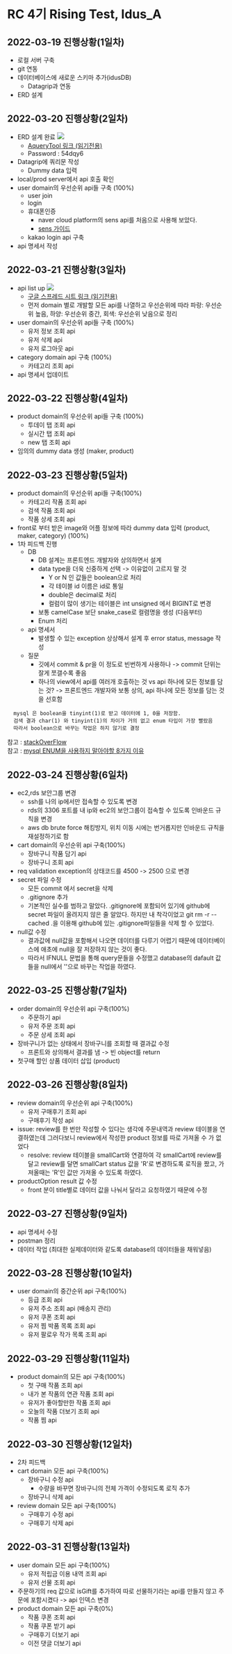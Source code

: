 # RC 4기 Rising Test, Idus_A 
  
## 2022-03-19 진행상황(1일차)
* 로컬 서버 구축
* git 연동
* 데이터베이스에 새로운 스키마 추가(idusDB)
  * Datagrip과 연동
* ERD 설계

## 2022-03-20 진행상황(2일차)
* ERD 설계 완료
  ![](https://user-images.githubusercontent.com/77392219/159211206-0745dabf-7e12-45d9-ad7d-640721967318.png)
  * [AqueryTool 링크 (읽기전용)](https://aquerytool.com/aquerymain/index/?rurl=61c36d0c-50c8-4842-a357-d41aff6251e7&)
  * Password : 54dqy6
* Datagrip에 쿼리문 작성
  * Dummy data 입력
* local/prod server에서 api 호출 확인
* user domain의 우선순위 api들 구축 (100%)
  * user join 
  * login
  * 휴대폰인증
    * naver cloud platform의 sens api를 처음으로 사용해 보았다.
    * [sens 가이드](https://api.ncloud-docs.com/docs/ai-application-service-sens-smsv2#%EB%A9%94%EC%8B%9C%EC%A7%80%EB%B0%9C%EC%86%A1)
  * kakao login api 구축
* api 명세서 작성

## 2022-03-21 진행상황(3일차)
* api list up
  ![](https://user-images.githubusercontent.com/77392219/159756088-0bd30417-84f9-4f9b-a9e1-f916017b066e.png)
  * [구글 스프레드 시트 링크 (읽기전용)](https://docs.google.com/spreadsheets/d/1AMx5SBhu-A5ioxLCpQpxCRIaPJfoBZN-5JOt1nCq71w/edit?usp=sharing)
  * 먼저 domain 별로 개발할 모든 api를 나열하고 우선순위에 따라 파랑: 우선순위 높음, 하양: 우선순위 중간, 회색: 우선순위 낮음으로 정리
* user domain의 우선순위 api들 구축 (100%)
  * 유저 정보 조회 api
  * 유저 삭제 api
  * 유저 로그아웃 api
* category domain api 구축 (100%)
  * 카테고리 조회 api
* api 명세서 업데이트

## 2022-03-22 진행상황(4일차)
* product domain의 우선순위 api들 구축 (100%)
  * 투데이 탭 조회 api
  * 실시간 탭 조회 api
  * new 탭 조회 api
* 임의의 dummy data 생성 (maker, product)

## 2022-03-23 진행상황(5일차)
* product domain의 우선순위 api들 구축(100%)
  * 카테고리 작품 조회 api
  * 검색 작품 조회 api
  * 작품 상세 조회 api
* front로 부터 받은 image와 어플 정보에 따라 dummy data 입력 (product, maker, category) (100%)
* 1차 피드백 진행
  * DB
    * DB 설계는 프론트엔드 개발자와 상의하면서 설계 
    * data type을 더욱 신중하게 선택 -> 이유없이 고르지 말 것
      * Y or N 인 값들은 boolean으로 처리
      * 각 테이블 id 이름은 id로 통일
      * double은 decimal로 처리 
      * 컬럼이 많이 생기는 테이블은 int unsigned 에서 BIGINT로 변경
    * 보통 camelCase 보단 snake_case로 컬렴명을 생성 (다음부터)
    * Enum 처리
  * api 명세서
    * 발생할 수 있는 exception 상상해서 설계 후 error status, message 작성
  * 질문
    * 깃에서 commit & pr을 이 정도로 빈번하게 사용하나 -> commit 단위는 잘게 쪼갤수록 좋음
    * 하나의 view에서 api를 여러개 호출하는 것 vs api 하나에 모든 정보를 담는 것?
      -> 프론트엔드 개발자와 보통 상의, api 하나에 모든 정보를 담는 것을 선호함
```
  mysql 은 boolean을 tinyint(1)로 받고 데이터에 1, 0을 저장함.
  검색 결과 char(1) 와 tinyint(1)의 차이가 거의 없고 enum 타입이 가장 빨랐음
  따라서 boolean으로 바꾸는 작업은 하지 않기로 결정
 ```
참고 : [stackOverFlow](https://stackoverflow.com/questions/2023476/which-is-faster-char1-or-tinyint1-why) <br>
참고 : [mysql ENUM을 사용하지 말아야할 8가지 이유](https://velog.io/@leejh3224/%EB%B2%88%EC%97%AD-MySQL%EC%9D%98-ENUM-%ED%83%80%EC%9E%85%EC%9D%84-%EC%82%AC%EC%9A%A9%ED%95%98%EC%A7%80-%EB%A7%90%EC%95%84%EC%95%BC-%ED%95%A0-8%EA%B0%80%EC%A7%80-%EC%9D%B4%EC%9C%A0)
    
## 2022-03-24 진행상황(6일차)
* ec2,rds 보안그룹 변경
  * ssh를 나의 ip에서만 접속할 수 있도록 변경
  * rds의 3306 포트를 내 ip와 ec2의 보안그룹이 접속할 수 있도록 인바운드 규칙을 변경
  * aws db brute force 해킹방지, 위치 이동 시에는 번거롭지만 인바운드 규칙을 재설정하기로 함
* cart domain의 우선순위 api 구축(100%)
  * 장바구니 작품 담기 api
  * 장바구니 조회 api
* req validation exception의 상태코드를 4500 -> 2500 으로 변경
* secret 파일 수정
  * 모든 commit 에서 secret을 삭제
  * .gitignore 추가
  * 기본적인 실수를 범하고 말았다. .gitignore에 포함되어 있기에 github에 secret 파일이 올려지지 않은 줄 알았다. 하지만 내 착각이었고 git rm -r --cached .을 이용해 github에 있는 .gitignore파일들을 삭제 할 수 있었다.
* null값 수정
  * 결과값에 null값을 포함해서 나오면 데이터를 다루기 어렵기 때문에 데이터베이스에 애초에 null을 잘 저장하지 않는 것이 좋다. 
  * 따라서 IFNULL 문법을 통해 query문들을 수정했고 database의 dafault 값들을 null에서 ''으로 바꾸는 작업을 하였다.

## 2022-03-25 진행상황(7일차)
* order domain의 우선순위 api 구축(100%)
  * 주문하기 api
  * 유저 주문 조회 api
  * 주문 상세 조회 api
* 장바구니가 없는 상태에서 장바구니를 조회할 때 결과값 수정
  * 프론트와 상의해서 결과를 냄 -> 빈 object를 return
* 첫구매 할인 상품 데이터 삽입 (product)

## 2022-03-26 진행상황(8일차)
* review domain의 우선순위 api 구축(100%)
  * 유저 구매후기 조회 api
  * 구매후기 작성 api
* issue: review를 한 번만 작성할 수 있다는 생각에 주문내역과 review 테이블을 연결하였는데 그러다보니 review에서 작성한 product 정보를 따로 가져올 수 가 없었다 
  * resolve: review 테이블을 smallCart와 연결하여 각 smallCart에 review를 달고 review를 달면 smallCart status 값을 'R'로 변경하도록 로직을 짰고, 가져올때는 'R'인 값만 가져올 수 있도록 하였다.
* productOption result 값 수정
  * front 분이 title별로 데이터 값을 나눠서 달라고 요청하였기 때문에 수정

## 2022-03-27 진행상황(9일차)
* api 명세서 수정
* postman 정리
* 데이터 작업 (최대한 실제데이터와 같도록 database의 데이터들을 채워넣음)

## 2022-03-28 진행상황(10일차)
* user domain의 중간순위 api 구축(100%)
  * 등급 조회 api
  * 유저 주소 조회 api (배송지 관리)
  * 유저 쿠폰 조회 api
  * 유저 찜 박품 목록 조회 api
  * 유저 팔로우 작가 목록 조회 api

## 2022-03-29 진행상황(11일차)
* product domain의 모든 api 구축(100%)
  * 첫 구매 작품 조회 api
  * 내가 본 작품의 연관 작품 조회 api
  * 유저가 좋아할만한 작품 조회 api
  * 오늘의 작품 더보기 조회 api
  * 작품 찜 api

## 2022-03-30 진행상황(12일차)
* 2차 피드백
* cart domain 모든 api 구축(100%)
  * 장바구니 수정 api
    * 수량을 바꾸면 장바구니의 전체 가격이 수정되도록 로직 추가
  * 장바구니 삭제 api
* review domain 모든 api 구축(100%)
  * 구매후기 수정 api
  * 구매후기 삭제 api

## 2022-03-31 진행상황(13일차)
* user domain 모든 api 구축(100%)
  * 유저 적립금 이용 내역 조회 api
  * 유저 선물 조회 api
* 주문하기의 req 값으로 isGift를 추가하여 따로 선물하기라는 api를 만들지 않고 주문에 포함시켰다 -> api 인덱스 변경
* product domain 모든 api 구축(0%)
  * 작품 쿠폰 조회 api
  * 작품 쿠폰 받기 api
  * 구매후기 더보기 api
  * 이전 댓글 더보기 api
